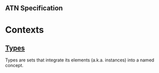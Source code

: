 ## ATN Specification

# Contexts

## [Types](./Types/README.md)

Types are sets that integrate its elements (a.k.a. instances) into a named concept.


